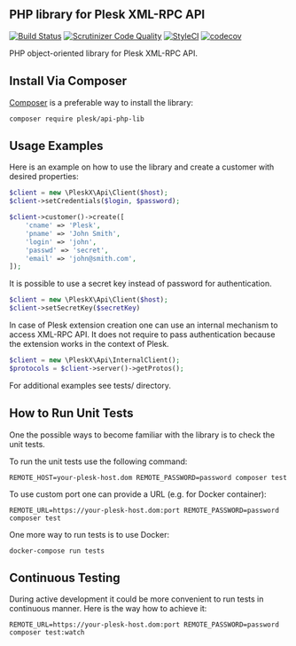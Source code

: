 ## PHP library for Plesk XML-RPC API

[![Build Status](https://travis-ci.com/plesk/api-php-lib.svg?branch=master)](https://travis-ci.com/plesk/api-php-lib)
[![Scrutinizer Code Quality](https://scrutinizer-ci.com/g/plesk/api-php-lib/badges/quality-score.png?b=master)](https://scrutinizer-ci.com/g/plesk/api-php-lib/?branch=master)
[![StyleCI](https://styleci.io/repos/26514840/shield?branch=master)](https://styleci.io/repos/26514840)
[![codecov](https://codecov.io/gh/plesk/api-php-lib/branch/master/graph/badge.svg?token=5Kwbddpdeb)](https://codecov.io/gh/plesk/api-php-lib)

PHP object-oriented library for Plesk XML-RPC API.

## Install Via Composer

[Composer](https://getcomposer.org/) is a preferable way to install the library:

`composer require plesk/api-php-lib`

## Usage Examples

Here is an example on how to use the library and create a customer with desired properties:
```php
$client = new \PleskX\Api\Client($host);
$client->setCredentials($login, $password);

$client->customer()->create([
    'cname' => 'Plesk',
    'pname' => 'John Smith',
    'login' => 'john',
    'passwd' => 'secret',
    'email' => 'john@smith.com',
]);
```

It is possible to use a secret key instead of password for authentication.

```php
$client = new \PleskX\Api\Client($host);
$client->setSecretKey($secretKey)
```

In case of Plesk extension creation one can use an internal mechanism to access XML-RPC API. It does not require to pass authentication because the extension works in the context of Plesk.

```php
$client = new \PleskX\Api\InternalClient();
$protocols = $client->server()->getProtos();
```

For additional examples see tests/ directory.

## How to Run Unit Tests

One the possible ways to become familiar with the library is to check the unit tests.

To run the unit tests use the following command:

`REMOTE_HOST=your-plesk-host.dom REMOTE_PASSWORD=password composer test`

To use custom port one can provide a URL (e.g. for Docker container):

`REMOTE_URL=https://your-plesk-host.dom:port REMOTE_PASSWORD=password composer test`

One more way to run tests is to use Docker:

`docker-compose run tests`

## Continuous Testing

During active development it could be more convenient to run tests in continuous manner. Here is the way how to achieve it:

`REMOTE_URL=https://your-plesk-host.dom:port REMOTE_PASSWORD=password composer test:watch`
